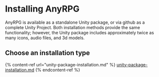 # Installing AnyRPG

AnyRPG is available as a standalone Unity package, or via github as a complete Unity Project.  Both installation methods provide the same functionality; however, the Unity package includes approximately twice as many icons, audio files, and 3d models.

## Choose an installation type

{% content-ref url="unity-package-installation.md" %}
[unity-package-installation.md](unity-package-installation.md)
{% endcontent-ref %}
